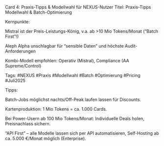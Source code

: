 Card 4: Praxis-Tipps & Modellwahl für NEXUS-Nutzer
Titel: Praxis-Tipps Modellwahl & Batch-Optimierung

Kernpunkte:

Mistral ist der Preis-Leistungs-König, v.a. ab >10 Mio Tokens/Monat (“Batch First”!)

Aleph Alpha unschlagbar für “sensible Daten” und höchste Audit-Anforderungen

Kombi-Modell empfohlen: Operativ (Mistral), Compliance (AA Supreme/Control)

Tags: #NEXUS #Praxis #Modellwahl #Batch #Optimierung #Pricing #Juli2025

Tipps:

Batch-Jobs möglichst nachts/Off-Peak laufen lassen für Discounts.

Kartenproduktion: 1 Mio Tokens = ca. 1.000 Cards.

Bei Power-Usern ab 100 Mio Tokens/Monat: Individuelle Deals holen, Preisnachlass sichern.

“API First” – alle Modelle lassen sich per API automatisieren, Self-Hosting ab ca. 5.000 €/Monat möglich (Enterprise).
